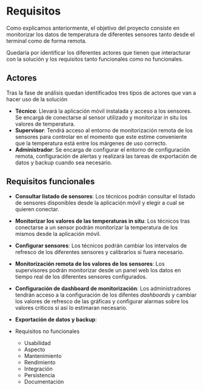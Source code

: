 # Requisitos

Como explicamos anteriormente, el objetivo del proyecto consiste en monitorizar los datos de temperatura de diferentes sensores tanto desde el terminal como de forma remota. 

Quedaría por identificar los diferentes actores que tienen que interacturar con la solución y los requisitos tanto funcionales como no funcionales.


## Actores

Tras la fase de análisis quedan identificados tres tipos de actores que van a hacer uso de la solución

- **Técnico**: Llevará la aplicación móvil instalada y acceso a los sensores. Se encargá de conectarse al sensor utilizado y monitorizar in situ los valores de temperatura.
- **Supervisor**: Tendrá acceso al entorno de monitorización remota de los sensores para controlar en el momento que este estime conveniente que la temperatura está entre los márgenes de uso correcto.
- **Administrador**: Se encarga de configurar el entorno de configuración remota, configuración de alertas y realizará las tareas de exportación de datos y backup cuando sea necesario.


## Requisitos funcionales

- **Consultar listado de sensores**: Los técnicos podrán consultar el listado de sensores disponibles desde la aplicación móvil y elegir a cual se quieren conectar.
- **Monitorizar los valores de las temperaturas in situ**: Los técnicos tras conectarse a un sensor podrán monitorizar la temperatura de los mismos desde la aplicación móvil.
- **Configurar sensores**: Los técnicos podrán cambiar los intervalos de refresco de los diferentes sensores y calibrarlos si fuera necesario.
- **Monitorización remota de los valores de los sensores**: Los supervisores podrán monitorizar desde un panel web los datos en tiempo real de los diferentes sensores configurados.
- **Configuración de dashboard de monitorización**: Los administradores tendrán acceso a la configuración de los difentes *dashboards* y cambiar los valores de refresco de las gráficas y configurar alarmas sobre los valores críticos si así lo estimaran necesario.
- **Exportación de datos y backup**:
    
- Requisitos no funcionales
    - Usabilidad
    - Aspecto
    - Mantenimiento
    - Rendimiento
    - Integración
    - Persistencia
    - Documentación